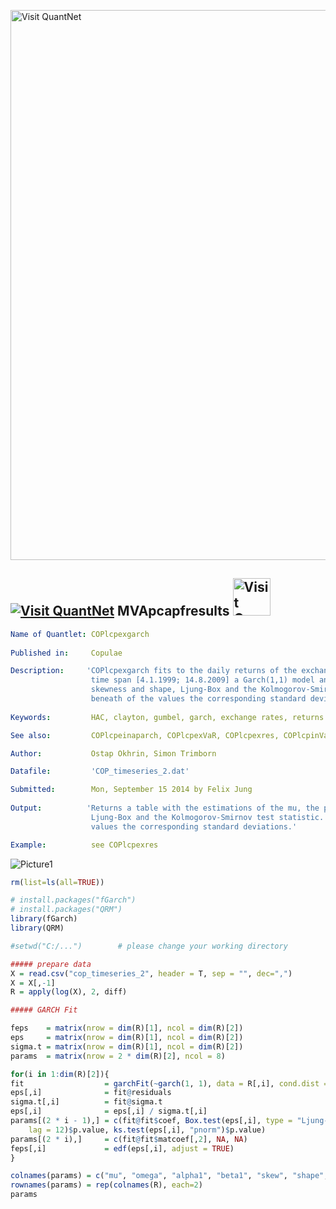 
[<img src="https://github.com/QuantLet/Styleguide-and-FAQ/blob/master/pictures/banner.png" width="880" alt="Visit QuantNet">](http://quantlet.de/index.php?p=info)

## [<img src="https://github.com/QuantLet/Styleguide-and-Validation-procedure/blob/master/pictures/qloqo.png" alt="Visit QuantNet">](http://quantlet.de/) **MVApcapfresults** [<img src="https://github.com/QuantLet/Styleguide-and-Validation-procedure/blob/master/pictures/QN2.png" width="60" alt="Visit QuantNet 2.0">](http://quantlet.de/d3/ia)

```yaml
Name of Quantlet: COPlcpexgarch
 
Published in:     Copulae

Description:     'COPlcpexgarch fits to the daily returns of the exchange rates JPN/USD, GBP/USD and EUR/USD in the
                  time span [4.1.1999; 14.8.2009] a Garch(1,1) model and gives back the mu, the parameters of the model,
                  skewness and shape, Ljung-Box and the Kolmogorov-Smirnov test statistic. Also are given in the line
                  beneath of the values the corresponding standard deviations.'
  
Keywords:         HAC, clayton, gumbel, garch, exchange rates, returns

See also:         COPlcpeinaparch, COPlcpexVaR, COPlcpexres, COPlcpinVaR, COPlcpinres

Author:           Ostap Okhrin, Simon Trimborn

Datafile:         'COP_timeseries_2.dat'

Submitted:        Mon, September 15 2014 by Felix Jung
     
Output:          'Returns a table with the estimations of the mu, the parameters of the model, skewness and shape,
                  Ljung-Box and the Kolmogorov-Smirnov test statistic. Also are given in the line beneath of the 
                  values the corresponding standard deviations.'

Example:          see COPlcpexres


```

![Picture1]()

```r
rm(list=ls(all=TRUE))

# install.packages("fGarch")
# install.packages("QRM")
library(fGarch)
library(QRM)

#setwd("C:/...")        # please change your working directory

##### prepare data
X = read.csv("cop_timeseries_2", header = T, sep = "", dec=",")
X = X[,-1]
R = apply(log(X), 2, diff)

##### GARCH Fit

feps    = matrix(nrow = dim(R)[1], ncol = dim(R)[2])
eps     = matrix(nrow = dim(R)[1], ncol = dim(R)[2])
sigma.t = matrix(nrow = dim(R)[1], ncol = dim(R)[2])
params  = matrix(nrow = 2 * dim(R)[2], ncol = 8)

for(i in 1:dim(R)[2]){
fit                  = garchFit(~garch(1, 1), data = R[,i], cond.dist = "sged", trace = F)
eps[,i]              = fit@residuals
sigma.t[,i]          = fit@sigma.t
eps[,i]              = eps[,i] / sigma.t[,i]
params[(2 * i - 1),] = c(fit@fit$coef, Box.test(eps[,i], type = "Ljung-Box",
    lag = 12)$p.value, ks.test(eps[,i], "pnorm")$p.value)
params[(2 * i),]     = c(fit@fit$matcoef[,2], NA, NA)
feps[,i]             = edf(eps[,i], adjust = TRUE)
}

colnames(params) = c("mu", "omega", "alpha1", "beta1", "skew", "shape", "BL", "KS")
rownames(params) = rep(colnames(R), each=2)
params
```
